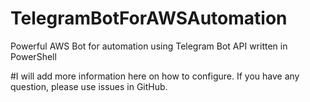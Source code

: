 # TelegramBotForAWSAutomation
Powerful AWS Bot for automation using Telegram Bot API written in PowerShell

#I will add more information here on how to configure. If you have any question, please use issues in GitHub.
